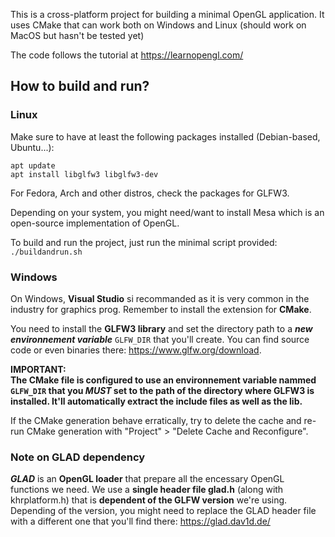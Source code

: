 This is a cross-platform project for building a minimal OpenGL application. It uses CMake that can work both on Windows and Linux (should work on MacOS but hasn't be tested yet)

The code follows the tutorial at https://learnopengl.com/

## How to build and run?

### Linux

Make sure to have at least the following packages installed (Debian-based, Ubuntu...): 
```
apt update
apt install libglfw3 libglfw3-dev
```

For Fedora, Arch and other distros, check the packages for GLFW3.

Depending on your system, you might need/want to install Mesa which is an open-source implementation of OpenGL.

To build and run the project, just run the minimal script provided: ```./buildandrun.sh```

### Windows

On Windows, **Visual Studio** si recommanded as it is very common in the industry for graphics prog. Remember to install the extension for **CMake**.

You need to install the **GLFW3 library** and set the directory path to a ***new environnement variable*** <code>GLFW_DIR</code> that you'll create. You can find source code or even binaries there: https://www.glfw.org/download.

**IMPORTANT:** <br/>
**The CMake file is configured to use an environnement variable nammed <code>GLFW_DIR</code> that you *MUST* set to the path of the directory where GLFW3 is installed. It'll automatically extract the include files as well as the lib.**

If the CMake generation behave erratically, try to delete the cache and re-run CMake generation with "Project" > "Delete Cache and Reconfigure".

### Note on GLAD dependency

***GLAD*** is an **OpenGL loader** that prepare all the encessary OpenGL functions we need. We use a **single header file glad.h** (along with khrplatform.h) that is **dependent of the GLFW version** we're using. Depending of the version, you might need to replace the GLAD header file with a different one that you'll find there: https://glad.dav1d.de/